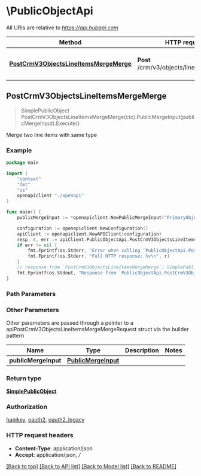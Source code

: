 # \PublicObjectApi

All URIs are relative to *https://api.hubapi.com*

Method | HTTP request | Description
------------- | ------------- | -------------
[**PostCrmV3ObjectsLineItemsMergeMerge**](PublicObjectApi.md#PostCrmV3ObjectsLineItemsMergeMerge) | **Post** /crm/v3/objects/line_items/merge | Merge two line items with same type



## PostCrmV3ObjectsLineItemsMergeMerge

> SimplePublicObject PostCrmV3ObjectsLineItemsMergeMerge(ctx).PublicMergeInput(publicMergeInput).Execute()

Merge two line items with same type

### Example

```go
package main

import (
    "context"
    "fmt"
    "os"
    openapiclient "./openapi"
)

func main() {
    publicMergeInput := *openapiclient.NewPublicMergeInput("PrimaryObjectId_example", "ObjectIdToMerge_example") // PublicMergeInput | 

    configuration := openapiclient.NewConfiguration()
    apiClient := openapiclient.NewAPIClient(configuration)
    resp, r, err := apiClient.PublicObjectApi.PostCrmV3ObjectsLineItemsMergeMerge(context.Background()).PublicMergeInput(publicMergeInput).Execute()
    if err != nil {
        fmt.Fprintf(os.Stderr, "Error when calling `PublicObjectApi.PostCrmV3ObjectsLineItemsMergeMerge``: %v\n", err)
        fmt.Fprintf(os.Stderr, "Full HTTP response: %v\n", r)
    }
    // response from `PostCrmV3ObjectsLineItemsMergeMerge`: SimplePublicObject
    fmt.Fprintf(os.Stdout, "Response from `PublicObjectApi.PostCrmV3ObjectsLineItemsMergeMerge`: %v\n", resp)
}
```

### Path Parameters



### Other Parameters

Other parameters are passed through a pointer to a apiPostCrmV3ObjectsLineItemsMergeMergeRequest struct via the builder pattern


Name | Type | Description  | Notes
------------- | ------------- | ------------- | -------------
 **publicMergeInput** | [**PublicMergeInput**](PublicMergeInput.md) |  | 

### Return type

[**SimplePublicObject**](SimplePublicObject.md)

### Authorization

[hapikey](../README.md#hapikey), [oauth2](../README.md#oauth2), [oauth2_legacy](../README.md#oauth2_legacy)

### HTTP request headers

- **Content-Type**: application/json
- **Accept**: application/json, */*

[[Back to top]](#) [[Back to API list]](../README.md#documentation-for-api-endpoints)
[[Back to Model list]](../README.md#documentation-for-models)
[[Back to README]](../README.md)

